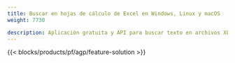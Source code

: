```yaml
---
title: Buscar en hojas de cálculo de Excel en Windows, Linux y macOS 
weight: 7730

description: Aplicación gratuita y API para buscar texto en archivos XLS, XLSX y ODS
---
```

{{< blocks/products/pf/agp/feature-solution >}} 

